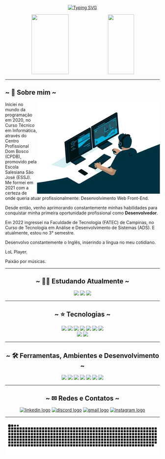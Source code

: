 <div width=100% align=center>

[![Typing SVG](https://readme-typing-svg.demolab.com?font=Poppins&weight=900&size=25&duration=3000&pause=1000&color=0093FF&center=true&width=435&lines=%3CHello+World%2F%3E;~+Meu+nome+%C3%A9+Vitor+Santos+~;-+Tenho+18+anos+-;%7BSou+apaixonado+pelo+Front-End%7D;%3CBem+vindo+(a)+ao+meu+perfil%2F%3E)](https://git.io/typing-svg)

</div>

<div align="center">
  <img width="49%" height=195px src="https://github-readme-stats.vercel.app/api/top-langs/?username=vitorsantos920&langs_count=20&layout=compact&theme=tokyonight&hide=Hack&title_color=0093FFFF&text_color=fff&bg_color=0C1116&border_color=0C1116">
  <img width="41%" height=195px src="https://github-readme-stats.vercel.app/api?hide_title=false&hide_rank=false&show_icons=true&include_all_commits=true&count_private=true&disable_animations=false&theme=tokyonight&hide_border=false&text_color=fff&icon_color=0093FFFF&title_color=0093FFFF&bg_color=0C1116&border_color=0C1116&username=VitorSantos920"> 
</div>

<hr />

<h2>~ 💙 Sobre mim ~</h2>

<div width=100%>
   <img align=right height=300px border-radius=50% src="./.github/workflows/programmer.webp">
   <p>Iniciei no mundo da programação em 2020, no Curso Técnico em Informática, através do Centro Profissional Dom Bosco (CPDB), promovido pela Escola Salesiana São José (ESSJ). Me formei em 2021 com a certeza de onde queria atuar profissionalmente: Desenvolvimento Web Front-End.</p>
   <p>Desde então, venho aprimorando constantemente minhas habilidades para conquistar minha primeira oportunidade profissional como <b>Desenvolvedor</b>.</p>
   <p>Em 2022 ingressei na Faculdade de Tecnologia (FATEC) de Campinas, no Curso de Tecnologia em Análise e Desenvolvimento de Sistemas (ADS). E atualmente, estou no 3° semestre.</p>
   <p>Desenvolvo constantemente o Inglês, inserindo a língua no meu cotidiano.</p>
   <p>LoL Player.</p>
   <p>Paixão por músicas.</p>
</div>

<hr />

<h2 align="center">~ 👨‍💻 Estudando Atualmente ~</h2>

<div align="center">
  <img height="35px" src="https://img.shields.io/badge/React-20232A?style=for-the-badge&logo=react&logoColor=61DAFB" />
  <img height="35px" src="https://img.shields.io/badge/vite-%23646CFF.svg?style=for-the-badge&logo=vite&logoColor=white" />
  <img src="https://img.shields.io/badge/JavaScript-F7DF1E?style=for-the-badge&logo=javascript&logoColor=black" height=35px>
</div>

<hr />

<h2 align="center">~ ⭐ Tecnologias ~</h2>

<div align="center">
  <img src="https://img.shields.io/badge/HTML5-E34F26?style=for-the-badge&logo=html5&logoColor=white" height=35px>
  <img src="https://img.shields.io/badge/CSS3-1572B6?style=for-the-badge&logo=css3&logoColor=white" height=35px>
  <img src="https://img.shields.io/badge/JavaScript-F7DF1E?style=for-the-badge&logo=javascript&logoColor=black" height=35px>
  <img src="https://img.shields.io/badge/Sass-CC6699?style=for-the-badge&logo=sass&logoColor=white" height=35px>
  <img src="https://img.shields.io/badge/TypeScript-007ACC?style=for-the-badge&logo=typescript&logoColor=white" height=35px>
  <img src="https://img.shields.io/badge/PHP-777BB4?style=for-the-badge&logo=php&logoColor=white" height=35px>
  <img src="https://img.shields.io/badge/MySQL-00000F?style=for-the-badge&logo=mysql&logoColor=white" height=35px>
  <br />
  <img src="https://img.shields.io/badge/Microsoft_Office-D83B01?style=for-the-badge&logo=microsoft-office&logoColor=white" height=35px>
  <img src="https://img.shields.io/badge/Git-E34F26?style=for-the-badge&logo=git&logoColor=white" height=35px>
</div>

<hr />
<h2 align="center">~ 🛠 Ferramentas, Ambientes e Desenvolvimento ~</h2>

<div align="center">
  <img height="35px" src="https://img.shields.io/badge/Windows-017AD7?style=for-the-badge&logo=windows&logoColor=white"  />
  <img height="35px" src="https://img.shields.io/badge/Visual%20Studio%20Code-0078d7.svg?style=for-the-badge&logo=visual-studio-code&logoColor=white"  />
  <img height="35px" src="https://img.shields.io/badge/-GitHub-0D1117?style=for-the-badge&logo=github&labelColor=0D1117"/>
  <img height="35px" src="https://img.shields.io/badge/-figma-0D1117?style=for-the-badge&logo=figma&labelColor=0D1117" />
  <img height="35px" src="https://img.shields.io/badge/Notion-%23000000.svg?style=for-the-badge&logo=notion&logoColor=white" />
  <img height="35px" src="https://img.shields.io/badge/Brave-FB542B?style=for-the-badge&logo=Brave&logoColor=white" />
  <img height="35px" src="https://img.shields.io/badge/Canva-%2300C4CC.svg?style=for-the-badge&logo=Canva&logoColor=white" />
</div>

<hr />
<h2 align="center">~ ✉ Redes e Contatos ~</h2>


<div align="center">
  <a href="https://www.linkedin.com/in/vitor-santos-3526b7214/" target="_blank"><img height="35px" src="https://img.shields.io/static/v1?message=LinkedIn&logo=linkedin&label=&color=0077B5&logoColor=white&labelColor=&style=for-the-badge" height="40" alt="linkedin logo"  /></a>
  <a href="https://discord.gg/;vitu#3555" target="_blank"><img height="35px" src="https://img.shields.io/static/v1?message=Discord&logo=discord&label=&color=7289DA&logoColor=white&labelColor=&style=for-the-badge" height="40" alt="discord logo"  /></a>
  <a href="mailto: pireshugo737@gmail.com" target="_blank"><img height="35px" src="https://img.shields.io/static/v1?message=Gmail&logo=gmail&label=&color=D14836&logoColor=white&labelColor=&style=for-the-badge" height="40" alt="gmail logo"  /></a>
  <a href="https://www.instagram.com/dev.vitu" target="_blank"><img height="35px" src="https://img.shields.io/static/v1?message=Instagram&logo=instagram&label=&color=E4405F&logoColor=white&labelColor=&style=for-the-badge" height="40" alt="instagram logo"  /></a>
</div>

<hr />
<div align="center">

 ![Snake animation](https://github.com/vitorsantos920/vitorsantos920/blob/output/github-contribution-grid-snake.svg)
 
</div> 
